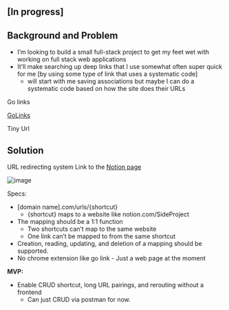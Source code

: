 ## [In progress]
## Background and Problem

- I’m looking to build a small full-stack project to get my feet wet with working on full stack web applications
- It’ll make searching up deep links that I use somewhat often super quick for me [by using some type of link that uses a systematic code]
    - will start with me saving associations but maybe I can do a systematic code based on how the site does their URLs

Go links 

[GoLinks](https://chrome.google.com/webstore/detail/golinks/mdkgfdijbhbcbajcdlebbodoppgnmhab?hl=en-US)

Tiny Url 

## Solution

URL redirecting system 
Link to the [Notion page](https://www.notion.so/pelumi/Tinyurl-golink-alternative-b6670a749a084ad7886e09d931a7d16e)

![image](https://user-images.githubusercontent.com/43530539/224586908-321258cc-6a12-48ed-b196-5f58c4bbf2ef.png)

Specs:

- [domain name].com/urls/{shortcut}
    - {shortcut} maps to a website like notion.com/SideProject
- The mapping should be a 1:1 function
    - Two shortcuts can’t map to the same website
    - One link can’t be mapped to from the same shortcut
- Creation, reading, updating, and deletion of a mapping should be supported.
- No chrome extension like go link - Just a web page at the moment

******MVP:******

- Enable CRUD shortcut, long URL pairings, and rerouting without a frontend
    - Can just CRUD via postman for now.
